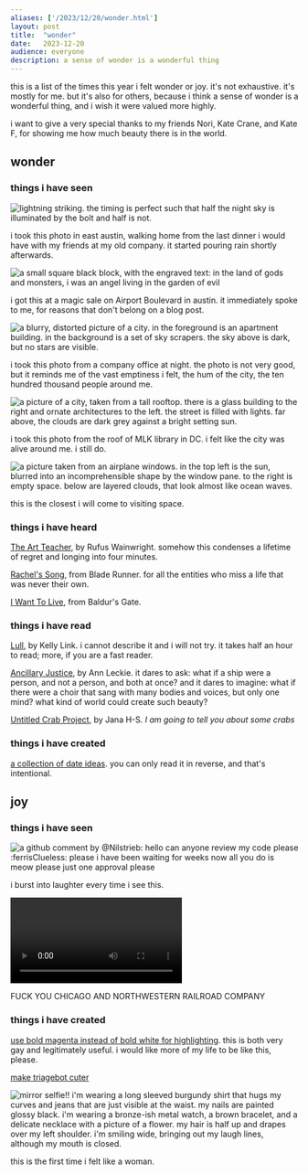 ```yaml
---
aliases: ['/2023/12/20/wonder.html']
layout:	post
title:	"wonder"
date:	2023-12-20
audience: everyone
description: a sense of wonder is a wonderful thing
---
```


this is a list of the times this year i felt wonder or joy. it's not exhaustive.
it's mostly for me. but it's also for others, because i think a sense of wonder is a wonderful thing,
and i wish it were valued more highly.

i want to give a very special thanks to my friends Nori, Kate Crane, and Kate F, for showing me how much beauty there is in the world.

## wonder

### things i have seen

![lightning striking. the timing is perfect such that half the night sky is illuminated by the bolt and half is not.](/assets/lightning.jpg)

i took this photo in east austin, walking home from the last dinner i would have with my friends at my old company. it started pouring rain shortly afterwards.

![a small square black block, with the engraved text: in the land of gods and monsters, i was an angel living in the garden of evil](/assets/angel%20in%20the%20garden.jpg)

i got this at a magic sale on Airport Boulevard in austin. it immediately spoke to me, for reasons that don't belong on a blog post.

![a blurry, distorted picture of a city. in the foreground is an apartment building. in the background is a set of sky scrapers. the sky above is dark, but no stars are visible.](/assets/austin%20from%20office.jpg)

i took this photo from a company office at night. the photo is not very good, but it reminds me of the vast emptiness i felt, the hum of the city, the ten hundred thousand people around me.

![a picture of a city, taken from a tall rooftop. there is a glass building to the right and ornate architectures to the left. the street is filled with lights. far above, the clouds are dark grey against a bright setting sun.](/assets/mlk%20library.jpg)

i took this photo from the roof of MLK library in DC. i felt like the city was alive around me. i still do.

![a picture taken from an airplane windows. in the top left is the sun, blurred into an incomprehensible shape by the window pane. to the right is empty space. below are layered clouds, that look almost like ocean waves.](/assets/30000%20feet.jpg)

this is the closest i will come to visiting space.

### things i have heard

[The Art Teacher](https://www.youtube.com/watch?v=q71LaWSSQ7M), by Rufus Wainwright. somehow this condenses a lifetime of regret and longing into four minutes.

[Rachel's Song](https://www.youtube.com/watch?v=KIBKbhrniUQ), from Blade Runner. for all the entities who miss a life that was never their own.

[I Want To Live](https://www.youtube.com/watch?v=9LcxSuZY024), from Baldur's Gate.

### things i have read

[Lull](https://weirdfictionreview.com/2014/06/lull/), by Kelly Link. i cannot describe it and i will not try. it takes half an hour to read; more, if you are a fast reader.

[Ancillary Justice](https://annleckie.com/novel/ancillary-justice/), by Ann Leckie. it dares to ask: what if a ship were a person, and not a person, and both at once? and it dares to imagine: what if there were a choir that sang with many bodies and voices, but only one mind? what kind of world could create such beauty?

[Untitled Crab Project](https://jana-h-s.itch.io/untitled-crab-project), by Jana H-S. *I am going to tell you about some crabs*

### things i have created

[a collection of date ideas](https://cohost.org/jyn/post/3933390-a-collection-of-date). you can only read it in reverse, and that's intentional.

## joy

### things i have seen

![a github comment by @Nilstrieb: hello can anyone review my code please :ferrisClueless: please i have been waiting for weeks now all you do is meow please just one approval please](/assets/nils%20meow.jpg)

i burst into laughter every time i see this.

<video controls>
    <source src="/assets/fuck%20you%20chicago%20and%20northwestern%20railroad%20company.mp4">
</video>

FUCK YOU CHICAGO AND NORTHWESTERN RAILROAD COMPANY

### things i have created

[use bold magenta instead of bold white for highlighting](https://github.com/rust-lang/rust/pull/118756). this is both very gay and legitimately useful. i would like more of my life to be like this, please.

[make triagebot cuter](https://github.com/rust-lang/triagebot/pull/1756)

![mirror selfie!! i'm wearing a long sleeved burgundy shirt that hugs my curves and jeans that are just visible at the waist. my nails are painted glossy black. i'm wearing a bronze-ish metal watch, a brown bracelet, and a delicate necklace with a picture of a flower. my hair is half up and drapes over my left shoulder. i'm smiling wide, bringing out my laugh lines, although my mouth is closed.](/assets/pendant-selfie.jpg)

this is the first time i felt like a woman.
